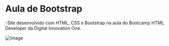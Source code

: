 # Aula de Bootstrap

-Site desenvolvido com HTML, CSS e Bootstrap na aula do Bootcamp HTML Developer da Digital Innovation One.

![image](https://user-images.githubusercontent.com/65796536/126832721-e709147c-c38f-49df-b7c3-46152d69bdf0.png)


